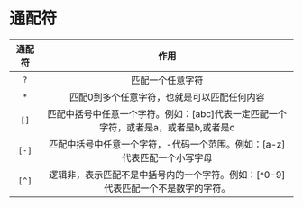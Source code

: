# 通配符

| 通配符 |                             作用                             |
| :----: | :----------------------------------------------------------: |
|  `?`   |                       匹配一个任意字符                       |
|  `*`   |         匹配0到多个任意字符，也就是可以匹配任何内容          |
|  `[]`  | 匹配中括号中任意一个字符。例如：[abc]代表一定匹配一个字符，或者是a，或者是b,或者是c |
| `[-]`  | 匹配中括号中任意一个字符，-代码一个范围。例如：[a-z]代表匹配一个小写字母 |
| `[^]`  | 逻辑非，表示匹配不是中括号内的一个字符。例如：[^0-9]代表匹配一个不是数字的字符。 |

